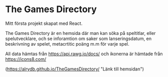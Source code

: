 # The Games Directory

Mitt första projekt skapat med React.

The Games Directory är en hemsida där man kan söka på speltitlar, eller spelutvecklare, och se inforamtion om saker som lanseringsdatum, en beskrivning av spelet, metacrtitic poäng m.m för varje spel.

All data hämtas från https://api.rawg.io/docs/ och ikonerna är hämtade från https://icons8.com/

(https://alrydb.github.io/TheGamesDirectory/ "Länk till hemsidan")
